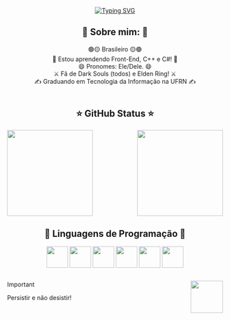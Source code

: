 <!-- Gif do type do meu nome -->
<p align="center">
  <a href="https://git.io/typing-svg">
    <img src="https://readme-typing-svg.demolab.com?font=Fira+Code&weight=600&size=28&duration=3000&pause=2000&color=AFE111FF&center=true&random=false&width=600&height=100&lines=Prazer%2C+meu+nome+%C3%A9+Pedro+Paulo!;Bem+vindo+ao+meu+perfil!!" alt="Typing SVG" />
  </a>
</p>

<!-- header 1 -->
<h2 align="center">👾 Sobre mim: 👾</h2>

<div align="center">
  🟢🟡 Brasileiro 🟡🟢
  <br>
  🌱 Estou aprendendo Front-End, C++ e C#! 🌱
  <br>
  😄 Pronomes: Ele/Dele. 😄
  <br>
  ⚔️ Fã de Dark Souls (todos) e Elden Ring! ⚔️
  <br>
  ✍️ Graduando em Tecnologia da Informação na UFRN ✍️
</div>
<br>

<!-- header 2 -->
<h2 align="center">⭐ GitHub Status ⭐</h2>

<!-- GitHub Status e Most Languages com suas devidas alterações -->
<a href="https://github.com/anuraghazra/github-readme-stats">
  <img height=200 align="center" src="https://github-readme-stats.vercel.app/api?username=Pedr0P4&show_icons=true&theme=merko&bg_color=00000000&hide_border=true&locale=pt-br&rank_icon=default&custom_title=Status+do+meu+GitHub&card_width=475" />
</a>
<a href="https://github.com/anuraghazra/convoychat">
  <img height=200 align="right" src="https://github-readme-stats.vercel.app/api/top-langs/?username=Pedr0P4&layout=donut&theme=merko&hide_border=true&bg_color=00000000&locale=pt-br" />
</a>
<br>

<!-- header 3 -->
<h2 align="center">📖 Linguagens de Programação 📖</h2>

<!-- Imagens das linguagens de programação que estou estudando/usando -->
<div align="center">
  <img align="center" height=50 src="https://cdn.jsdelivr.net/gh/devicons/devicon@latest/icons/c/c-original.svg" />
  <img align="center" height=50 src="https://cdn.jsdelivr.net/gh/devicons/devicon@latest/icons/cplusplus/cplusplus-original.svg" />
  <img align="center" height=50 src="https://cdn.jsdelivr.net/gh/devicons/devicon@latest/icons/csharp/csharp-original.svg" />
  <img align="center" height=50 src="https://cdn.jsdelivr.net/gh/devicons/devicon@latest/icons/html5/html5-original.svg" />
  <img align="center" height=50 src="https://cdn.jsdelivr.net/gh/devicons/devicon@latest/icons/css3/css3-original.svg" />
  <img align="center" height=50 src="https://cdn.jsdelivr.net/gh/devicons/devicon@latest/icons/javascript/javascript-original.svg" />
</div>

##

<!-- Gif bonfire -->
<img align="right" height=75 width=75 src="https://media.tenor.com/eT65efTNamoAAAAj/bonfire-darksouls.gif">

<!-- Important box -->
> [!IMPORTANT]
> Persistir e não desistir!
